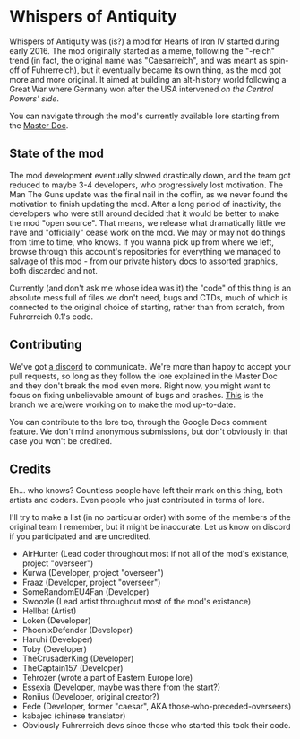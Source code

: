 Whispers of Antiquity
=====================
Whispers of Antiquity was (is?) a mod for Hearts of Iron IV started during early 2016.
The mod originally started as a meme, following the "-reich" trend (in fact, the original name was "Caesarreich", and was meant as spin-off of Fuhrerreich), but it eventually became its own thing, as the mod got more and more original.
It aimed at building an alt-history world following a Great War where Germany won after the USA intervened _on the Central Powers' side_.

You can navigate through the mod's currently available lore starting from the [Master Doc](https://docs.google.com/document/d/1Br359d6TpcKUfdYwSO8QbEN4wY_EDeMjtWu969NewK8/edit?usp=sharing "Fraaz's Timesink").

State of the mod
----------------
The mod development eventually slowed drastically down, and the team got reduced to maybe 3-4 developers, who progressively lost motivation.
The Man The Guns update was the final nail in the coffin, as we never found the motivation to finish updating the mod.
After a long period of inactivity, the developers who were still around decided that it would be better to make the mod "open source".
That means, we release what dramatically little we have and "officially" cease work on the mod. We may or may not do things from time to time, who knows.
If you wanna pick up from where we left, browse through this account's repositories for everything we managed to salvage of this mod - from our private history docs to assorted graphics, both discarded and not.

Currently (and don't ask me whose idea was it) the "code" of this thing is an absolute mess full of files we don't need, bugs and CTDs, much of which is connected to the original choice of starting, rather than from scratch, from Fuhrerreich 0.1's code.

Contributing
------------
We've got [a discord](https://discordapp.com/invite/NUCbmhn) to communicate. We're more than happy to accept your pull requests, so long as they follow the lore explained in the Master Doc and they don't break the mod even more. Right now, you might want to focus on fixing unbelievable amount of bugs and crashes. [This](https://github.com/WoA-mod/WoA/tree/TryinToUpdate) is the branch we are/were working on to make the mod up-to-date.

You can contribute to the lore too, through the Google Docs comment feature. We don't mind anonymous submissions, but don't obviously in that case you won't be credited.

Credits
-------
Eh... who knows? Countless people have left their mark on this thing, both artists and coders. Even people who just contributed in terms of lore.

I'll try to make a list (in no particular order) with some of the members of the original team I remember, but it might be inaccurate. Let us know on discord if you participated and are uncredited.

* AirHunter (Lead coder throughout most if not all of the mod's existance, project "overseer")
* Kurwa (Developer, project "overseer")
* Fraaz (Developer, project "overseer")
* SomeRandomEU4Fan (Developer)
* Swoozle (Lead artist throughout most of the mod's existance)
* Hellbat (Artist)
* Loken (Developer)
* PhoenixDefender (Developer)
* Haruhi (Developer)
* Toby (Developer)
* TheCrusaderKing (Developer)
* TheCaptain157 (Developer)
* Tehrozer (wrote a part of Eastern Europe lore)
* Essexia (Developer, maybe was there from the start?)
* Roniius (Developer, original creator?)
* Fede (Developer, former "caesar", AKA those-who-preceded-overseers)
* kabajec (chinese translator)
* Obviously Fuhrerreich devs since those who started this took their code.
